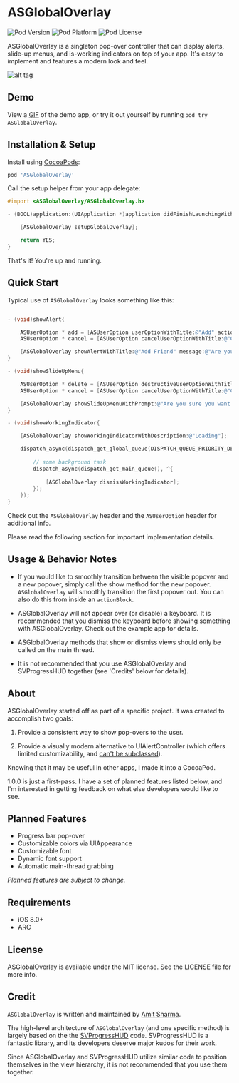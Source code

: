 # ASGlobalOverlay

![Pod Version](https://img.shields.io/cocoapods/v/ASGlobalOverlay.svg?style=flat)
![Pod Platform](https://img.shields.io/cocoapods/p/ASGlobalOverlay.svg?style=flat)
![Pod License](https://img.shields.io/cocoapods/l/ASGlobalOverlay.svg?style=flat)

ASGlobalOverlay is a singleton pop-over controller that can display alerts, slide-up menus, and is-working indicators on top of your app. It's easy to implement and features a modern look and feel.

![alt tag](http://i.imgur.com/6WpSPFS.png)

## Demo

View a [GIF](http://i.imgur.com/pxD75ds.gifv) of the demo app, or try it out yourself by running `pod try ASGlobalOverlay`.

## Installation & Setup

Install using [CocoaPods](http://cocoapods.org):

````ruby
pod 'ASGlobalOverlay'
````
Call the setup helper from your app delegate:

```objective-c
#import <ASGlobalOverlay/ASGlobalOverlay.h>

- (BOOL)application:(UIApplication *)application didFinishLaunchingWithOptions:(NSDictionary *)launchOptions{

    [ASGlobalOverlay setupGlobalOverlay];

    return YES;
}
```

That's it! You're up and running.

## Quick Start

Typical use of `ASGlobalOverlay` looks something like this:

```objective-c

- (void)showAlert{

    ASUserOption * add = [ASUserOption userOptionWithTitle:@"Add" actionBlock:^{NSLog(@"'Add' pressed]");}];
    ASUserOption * cancel = [ASUserOption cancelUserOptionWithTitle:@"Cancel" actionBlock:^{NSLog(@"'Cancel' pressed");}];

    [ASGlobalOverlay showAlertWithTitle:@"Add Friend" message:@"Are you sure you want add this friend?" userOptions:@[add, cancel]];
}

- (void)showSlideUpMenu{

    ASUserOption * delete = [ASUserOption destructiveUserOptionWithTitle:@"Delete" actionBlock:^{NSLog(@"'Delete' pressed");}];
    ASUserOption * cancel = [ASUserOption cancelUserOptionWithTitle:@"Cancel" actionBlock:^{NSLog(@"'Cancel' pressed");}];

    [ASGlobalOverlay showSlideUpMenuWithPrompt:@"Are you sure you want to delete this post?" userOptions:@[delete, cancel]];
}

- (void)showWorkingIndicator{

    [ASGlobalOverlay showWorkingIndicatorWithDescription:@"Loading"];

    dispatch_async(dispatch_get_global_queue(DISPATCH_QUEUE_PRIORITY_DEFAULT, 0), ^{
    
        // some background task
        dispatch_async(dispatch_get_main_queue(), ^{
        
            [ASGlobalOverlay dismissWorkingIndicator];
        });
    });
}

```
Check out the `ASGlobalOverlay` header and the `ASUserOption` header for additional info.

Please read the following section for important implementation details.

## Usage & Behavior Notes

- If you would like to smoothly transition between the visible popover and a new popover, simply call the show method for the new popover. `ASGlobalOverlay` will smoothly transition the first popover out. You can also do this from inside an `actionBlock`.

- ASGlobalOverlay will not appear over (or disable) a keyboard. It is recommended that you dismiss the keyboard before showing something with ASGlobalOverlay. Check out the example app for details.

- ASGlobalOverlay methods that show or dismiss views should only be called on the main thread.

- It is not recommended that you use ASGlobalOverlay and SVProgressHUD together (see 'Credits' below for details).

## About

ASGlobalOverlay started off as part of a specific project. It was created to accomplish two goals:

1) Provide a consistent way to show pop-overs to the user.

2) Provide a visually modern alternative to UIAlertController (which offers limited customizability, and [can't be subclassed](https://developer.apple.com/library/ios/documentation/UIKit/Reference/UIAlertController_class/index.html#//apple_ref/doc/uid/TP40014538-CH1-SW2)).
 
Knowing that it may be useful in other apps, I made it into a CocoaPod.
 
1.0.0 is just a first-pass. I have a set of planned features listed below, and I'm interested in getting feedback on what else developers would like to see.

## Planned Features

* Progress bar pop-over
* Customizable colors via UIAppearance
* Customizable font
* Dynamic font support
* Automatic main-thread grabbing

*Planned features are subject to change.*

## Requirements

- iOS 8.0+
- ARC

## License

ASGlobalOverlay is available under the MIT license. See the LICENSE file for more info.

## Credit

`ASGlobalOverlay` is written and maintained by [Amit Sharma](https://github.com/asharma-atx).

The high-level architecture of `ASGlobalOverlay` (and one specific method) is largely based on the the [SVProgressHUD](https://github.com/SVProgressHUD/SVProgressHUD) code. SVProgressHUD is a fantastic library, and its developers deserve major kudos for their work.

Since ASGlobalOverlay and SVProgressHUD utilize similar code to position themselves in the view hierarchy, it is not recommended that you use them together.
